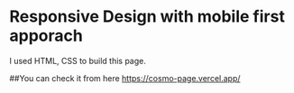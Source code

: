 # Responsive Design with mobile first apporach  
I used HTML, CSS to build this page.  
  
##You can check it from here
https://cosmo-page.vercel.app/
